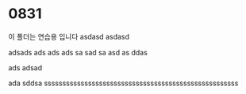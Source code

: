 # 0831
이 폴더는 연습용 입니다
asdasd
asdasd

adsads
ads
ads
ads
sa
sad
sa
asd
as
ddas

ads
adsad

ada
sddsa
sssssssssssssssssssssssssssssssssssssssssssssssssssss
